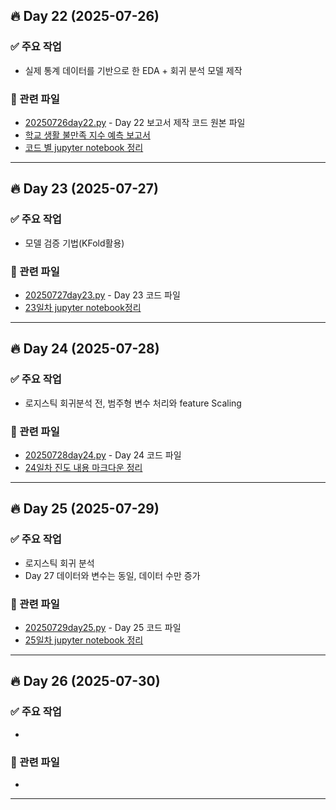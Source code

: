 ## 🔥 Day 22 (2025-07-26)

### ✅ 주요 작업
- 실제 통계 데이터를 기반으로 한 EDA + 회귀 분석 모델 제작

### 📂 관련 파일
- [20250726day22.py](day1/20250726day22.py) - Day 22 보고서 제작 코드 원본 파일
- [학교 생활 불만족 지수 예측 보고서](day1/20250726day22.md)
- [코드 별 jupyter notebook 정리](day1/20250726day22.ipynb)
---

## 🔥 Day 23 (2025-07-27)

### ✅ 주요 작업
- 모델 검증 기법(KFold활용)

### 📂 관련 파일
- [20250727day23.py](day2/20250727day23.py) - Day 23 코드 파일
- [23일차 jupyter notebook정리](day2/20250727day23.ipynb)
---

## 🔥 Day 24 (2025-07-28)

### ✅ 주요 작업
- 로지스틱 회귀분석 전, 범주형 변수 처리와 feature Scaling

### 📂 관련 파일
- [20250728day24.py](day3/20250728day24.py) - Day 24 코드 파일
- [24일차 진도 내용 마크다운 정리](day3/20250728day24.md)
---

## 🔥 Day 25 (2025-07-29)

### ✅ 주요 작업
- 로지스틱 회귀 분석
- Day 27 데이터와 변수는 동일, 데이터 수만 증가

### 📂 관련 파일
- [20250729day25.py](day4/20250729day25.py) - Day 25 코드 파일
- [25일차 jupyter notebook 정리](day4/20250729day25.ipynb)
---

## 🔥 Day 26 (2025-07-30)

### ✅ 주요 작업
- 

### 📂 관련 파일
- 
---
